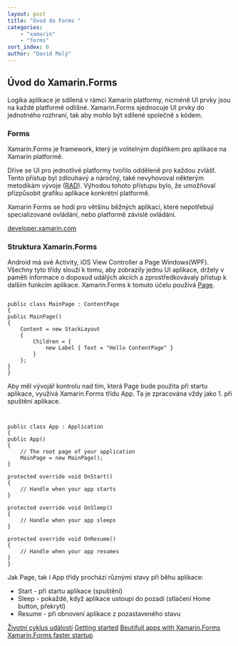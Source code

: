 ```yaml
---
layout: post
title: "Úvod do Forms "
categories:
    - "xamarin"
    - "forms"
sort_index: 0
author: "David Malý"
--- 
```



## Úvod do Xamarin.Forms


Logika aplikace je sdílená v rámci Xamarin platformy, nicméně UI prvky jsou na každé platformě odlišné. Xamarin.Forms sjednocuje UI prvky do jednotného rozhraní, tak aby mohlo být sdílené společně s kódem.


### Forms


Xamarin.Forms je framework, který je volitelným doplňkem pro aplikace na Xamarin platformě.



Dříve se UI pro jednotlivé platformy tvořilo odděleně pro každou zvlášť. Tento přístup byl zdlouhavý a náročný, také nevyhovoval některým metodikám vývoje ([RAD](https://en.wikipedia.org/wiki/Rapid_application_development)). Výhodou tohoto přístupu bylo, že umožňoval přizpůsobit grafiku aplikace konkrétní platformě.



Xamarin Forms se hodí pro většinu běžných aplikací, které nepotřebují specializované ovládání, nebo platformě závislé ovládání.

[developer.xamarin.com](https://developer.xamarin.com/guides/xamarin-forms/)
### Struktura Xamarin.Forms


Android má své Activity, iOS View Controller a Page Windows(WPF). Všechny tyto třídy slouží k tomu, aby zobrazily jednu UI aplikace, držely v paměti informace o doposud událých akcích a zprostředkovávaly přístup k dalším funkcím aplikace. Xamarin.Forms k tomuto účelu používá [Page](https://developer.xamarin.com/guides/xamarin-forms/controls/pages/).


```

public class MainPage : ContentPage
{public MainPage(){	Content = new StackLayout	{		Children = {			new Label { Text = "Hello ContentPage" }		}	};}
}

```


Aby měl vývojář kontrolu nad tím, která Page bude použita při startu aplikace, využívá Xamarin.Forms třídu App. Ta je zpracována vždy jako 1. při spuštění aplikace.


```


public class App : Application
{public App(){	// The root page of your application	MainPage = new MainPage();}
protected override void OnStart(){	// Handle when your app starts}
protected override void OnSleep(){	// Handle when your app sleeps}
protected override void OnResume(){	// Handle when your app resumes}
}

```


Jak Page, tak i App třídy prochází různými stavy při běhu aplikace:
- Start - při startu aplikace (spuštění)
- Sleep - pokaždé, když aplikace ustoupí do pozadí (stlačení Home button, překrytí)
- Resume - při obnovení aplikace z pozastaveného stavu

[Životní cyklus událostí](https://developer.xamarin.com/guides/xamarin-forms/working-with/app-lifecycle/)
[Getting started](https://developer.xamarin.com/guides/xamarin-forms/getting-started/introduction-to-xamarin-forms/)
[Beutifull apps with Xamarin.Forms](http://www.rarelyimpossible.com/blog/2016/9/26/building-beautiful-apps-with-xamarin-forms)
[Xamarin.Forms faster startup](https://blog.xamarin.com/5-ways-boost-xamarin-forms-app-startup-time/?utm_medium=social&utm_campaign=blog&utm_source=facebook&utm_content=top-5-reduce-xamarinforms-startup)

